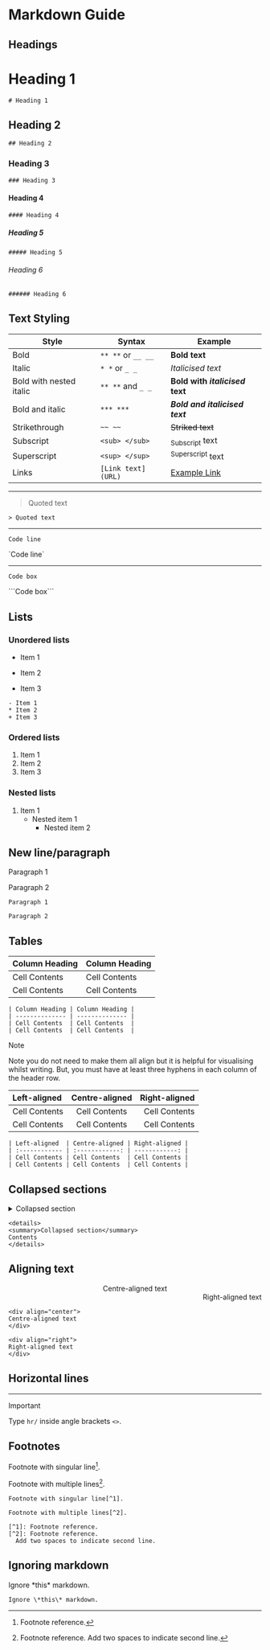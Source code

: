# Markdown Guide

## Headings

# Heading 1
`# Heading 1`
## Heading 2
`## Heading 2`
### Heading 3
`### Heading 3`
#### Heading 4
`#### Heading 4`
##### Heading 5
`##### Heading 5`
###### Heading 6
`###### Heading 6`

## Text Styling

| Style                   | Syntax               | Example                                                                   |
| ----------------------- | -------------------- | ------------------------------------------------------------------------- |
| Bold                    | `** **` or `__ __`   | **Bold text**                                                             |
| Italic                  | `* *` or `_ _`       | *Italicised text*                                                         |
| Bold with nested italic | `** **` and `_ _`    | **Bold with _italicised_ text**                                           |
| Bold and italic         | `*** ***`            | ***Bold and italicised text***                                            |
| Strikethrough           | `~~ ~~`              | ~~Striked text~~                                                          |
| Subscript               | `<sub> </sub>`       | <sub>Subscript</sub> text                                                 |
| Superscript             | `<sup> </sup> `      | <sup>Superscript</sup> text                                               |
| Links                   | `[Link text](URL)`   | [Example Link](https://github.com/British-Columbia/Legislative-Assembly/) |

---
> Quoted text

`> Quoted text`

---

`Code line`

\`Code line\`

---

```
Code box
```

\`\`\`Code box\`\`\`

## Lists
### Unordered lists
- Item 1
* Item 2
+ Item 3
```
- Item 1
* Item 2
+ Item 3
```
### Ordered lists
1. Item 1
2. Item 2
3. Item 3

### Nested lists
1. Item 1
   - Nested item 1
      - Nested item 2

## New line/paragraph
Paragraph 1
<!-- Leave a space between the two paragraphs -->
Paragraph 2

```
Paragraph 1

Paragraph 2
```

## Tables

| Column Heading | Column Heading |
| -------------- | -------------- |
| Cell Contents  | Cell Contents  |
| Cell Contents  | Cell Contents  |

```
| Column Heading | Column Heading |
| -------------- | -------------- |
| Cell Contents  | Cell Contents  |
| Cell Contents  | Cell Contents  |
```
> [!NOTE]
> Note you do not need to make them all align but it is helpful for visualising whilst writing. But, you must have at least three hyphens in each column of the header row.

| Left-aligned  | Centre-aligned | Right-aligned |
| :------------ | :------------: | ------------: |
| Cell Contents | Cell Contents  | Cell Contents |
| Cell Contents | Cell Contents  | Cell Contents |

```
| Left-aligned  | Centre-aligned | Right-aligned |
| :------------ | :------------: | ------------: |
| Cell Contents | Cell Contents  | Cell Contents |
| Cell Contents | Cell Contents  | Cell Contents |
```

## Collapsed sections
<details>
<summary>Collapsed section</summary>
Contents
</details>

```
<details>
<summary>Collapsed section</summary>
Contents
</details>
```

## Aligning text
<div align="center">
Centre-aligned text
</div>

<div align="right">
Right-aligned text
</div>

```
<div align="center">
Centre-aligned text
</div>

<div align="right">
Right-aligned text
</div>
```

## Horizontal lines
<hr/>

> [!IMPORTANT]
> Type `hr/` inside angle brackets `<>`.

## Footnotes
Footnote with singular line[^1].

Footnote with multiple lines[^2].

[^1]: Footnote reference.
[^2]: Footnote reference.
  Add two spaces to indicate second line.

```
Footnote with singular line[^1].

Footnote with multiple lines[^2].

[^1]: Footnote reference.
[^2]: Footnote reference.
  Add two spaces to indicate second line.
```

## Ignoring markdown
Ignore \*this\* markdown.

`Ignore \*this\* markdown.`
